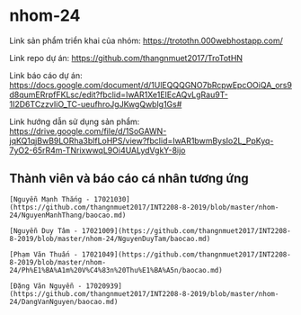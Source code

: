 # nhom-24
Link sản phẩm triển khai của nhóm: https://trotothn.000webhostapp.com/

Link repo dự án: https://github.com/thangnmuet2017/TroTotHN

Link báo cáo dự án: https://docs.google.com/document/d/1UlEQQQGNO7bRcpwEpcOOiQA_ors9d8qumERrpfFKLsc/edit?fbclid=IwAR1Xe1EIEcAQvLgRau9T-1I2D6TCzzvIiO_TC-ueufhroJgJKwgQwblg1Gs#

Link hướng dẫn sử dụng sản phẩm: https://drive.google.com/file/d/1SoGAWN-jqKQ1qjBwB9LORha3blfLoHPS/view?fbclid=IwAR1bwmBysIo2L_PpKyq-7yO2-65rR4m-TNrixwwqL9Oi4UALydVgkY-8ijo

## Thành viên và báo cáo cá nhân tương ứng
	[Nguyễn Mạnh Thắng - 17021030](https://github.com/thangnmuet2017/INT2208-8-2019/blob/master/nhom-24/NguyenManhThang/baocao.md)
	
	[Nguyễn Duy Tâm - 17021009](https://github.com/thangnmuet2017/INT2208-8-2019/blob/master/nhom-24/NguyenDuyTam/baocao.md)
	
	[Phạm Văn Thuấn - 17021049](https://github.com/thangnmuet2017/INT2208-8-2019/blob/master/nhom-24/Ph%E1%BA%A1m%20V%C4%83n%20Thu%E1%BA%A5n/baocao.md)
	
	[Đặng Văn Nguyễn - 17020939](https://github.com/thangnmuet2017/INT2208-8-2019/blob/master/nhom-24/DangVanNguyen/baocao.md)



